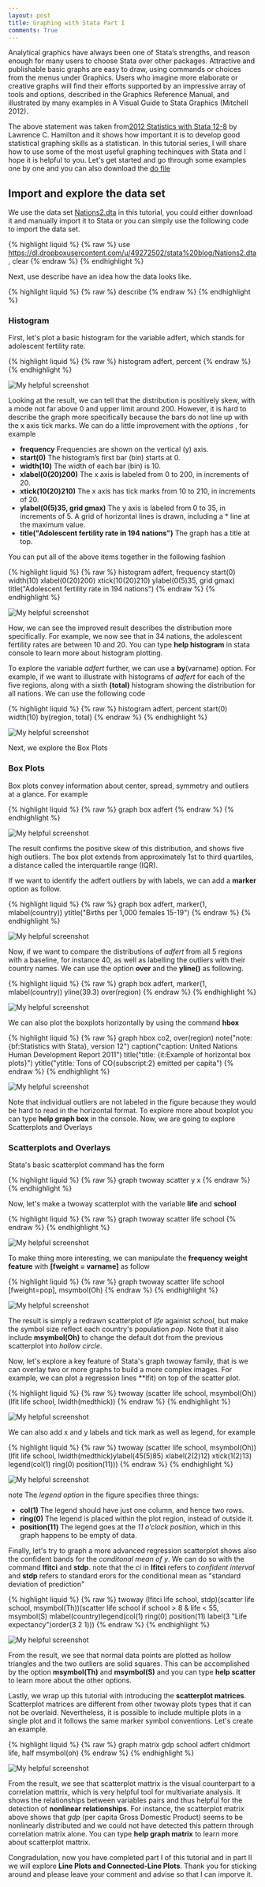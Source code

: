 ```yaml
---
layout: post
title: Graphing with Stata Part I
comments: True
---
```


 Analytical graphics have always been one of Stata’s strengths, and reason enough for many users to choose Stata over other packages. Attractive and publishable basic graphs are easy to draw, using commands or choices from the menus under Graphics. Users who imagine more elaborate or creative graphs will find their efforts supported by an impressive array of tools and options, described in the Graphics Reference Manual, and illustrated by many examples in A Visual Guide to Stata Graphics (Mitchell 2012).
<!--break-->
 The above statement was taken from[2012 Statistics with Stata 12-8](http://www.stata.com/bookstore/statistics-with-stata/)
 by Lawrence C. Hamilton and it shows how important it is to develop good statistical graphing skills as a statistican. In this tutorial series, I will share how to use some of the most useful graphing techinques with Stata and I hope it is helpful to you. Let's get started and go through some examples one by one and you can also download the [do file](https://dl.dropboxusercontent.com/u/49272502/stata%20blog/log/graphing.do)


## Import and explore the data set
We use the data set [Nations2.dta](https://dl.dropboxusercontent.com/u/49272502/stata%20blog/Nations2.dta) in this tutorial, you could either download it and manually import it to Stata or you can simply use the following code to import the data set. 

{% highlight liquid %}
{% raw %}
use https://dl.dropboxusercontent.com/u/49272502/stata%20blog/Nations2.dta, clear
{% endraw %}
{% endhighlight %}

Next, use describe have an idea how the data looks like.

{% highlight liquid %}
{% raw %}
describe 
{% endraw %}
{% endhighlight %}


### Histogram

First, let's plot a basic histogram for the variable adfert, which stands for adolescent fertility rate.

{% highlight liquid %}
{% raw %}
histogram adfert, percent
{% endraw %}
{% endhighlight %}

![My helpful screenshot](/assets/stata/graphing/hist1.png)

Looking at the result, we can tell that the distribution is positively skew, with a mode not far above 0 and upper limit around 200. However, it is hard to describe the graph more specifically because the bars do not line up with the x axis tick marks. We can do a little improvement with the *options* , for example

* **frequency** 	Frequencies are shown on the vertical (y) axis.
* **start(0)**	The histogram’s first bar (bin) starts at 0.
* **width(10)**	The width of each bar (bin) is 10.
* **xlabel(0(20)200)**	The x axis is labeled from 0 to 200, in increments of 20.
* **xtick(10(20)210)**	The x axis has tick marks from 10 to 210, in increments of 20.
* **ylabel(0(5)35, grid gmax)** The y axis is labeled from 0 to 35, in increments of 5. A grid of horizontal lines is drawn, including a * line at the maximum value. 
* **title("Adolescent fertility rate in 194 nations")** 	The graph has a title at top.


You can put all of the above items together in the following fashion

{% highlight liquid %}
{% raw %}
histogram adfert, frequency start(0) width(10) xlabel(0(20)200) xtick(10(20)210)
ylabel(0(5)35, grid gmax)
title("Adolescent fertility rate in 194 nations")
{% endraw %}
{% endhighlight %}

![My helpful screenshot](/assets/stata/graphing/hist2.png)

How, we can see the improved result describes the distribution more specifically. For example, we now see that in 34 nations, the adolescent fertility rates are between 10 and 20. You can type **help histogram** in stata console to learn more about histogram plotting. 

To explore the variable *adfert* further, we can use a **by**(varname) option. For example, if we want to illustrate with histograms of *adfert* for each of the five regions, along with a sixth **(total)** histogram showing the distribution for all nations. We can use the following code

{% highlight liquid %}
{% raw %}
histogram adfert, percent start(0) width(10) by(region, total)
{% endraw %}
{% endhighlight %}

![My helpful screenshot](/assets/stata/graphing/hist3.png)

Next, we explore the Box Plots

### Box Plots

Box plots convey information about center, spread, symmetry and outliers at a glance. For example 

{% highlight liquid %}
{% raw %}
graph box adfert
{% endraw %}
{% endhighlight %}

![My helpful screenshot](/assets/stata/graphing/box1.png)

The result confirms the positive skew of this distribution, and shows five high outliers. The box plot extends from approximately 1st to third quartiles, a distance called the interquartile range (IQR). 

If we want to identify the adfert outliers by with labels, we can add a **marker** option as follow.

{% highlight liquid %}
{% raw %}
graph box adfert, marker(1, mlabel(country)) ytitle("Births per 1,000 females 15-19")
{% endraw %}
{% endhighlight %}

![My helpful screenshot](/assets/stata/graphing/box2.png)

Now, if we want to compare the distributions of *adfert* from all 5 regions with a baseline, for instance 40, as well as labelling the outliers with their country names. We can use the option **over** and the **yline()** as following. 

{% highlight liquid %}
{% raw %}
graph box adfert, marker(1, mlabel(country)) yline(39.3) over(region)
{% endraw %}
{% endhighlight %}

![My helpful screenshot](/assets/stata/graphing/box3.png)

We can also plot the boxplots horizontally by using the command **hbox**

{% highlight liquid %}
{% raw %}
graph hbox co2, over(region)
note("note: {bf:Statistics with Stata}, version 12") caption("caption: United Nations Human Development Report 2011") title("title: {it:Example of horizontal box plots}") ytitle("ytitle: Tons of CO{subscript:2} emitted per capita")
{% endraw %}
{% endhighlight %}

![My helpful screenshot](/assets/stata/graphing/box4.png)

Note that individual outliers are not labeled in the figure because they would be hard to read in the horizontal format. To explore more about boxplot you can type **help graph box** in the console. Now, we are going to explore Scatterplots and Overlays

### Scatterplots and Overlays

Stata's basic scatterplot command has the form 

{% highlight liquid %}
{% raw %}
graph twoway scatter y x
{% endraw %}
{% endhighlight %}

Now, let's make a twoway scatterplot with the variable **life** and **school**

{% highlight liquid %}
{% raw %}
graph twoway scatter life school
{% endraw %}
{% endhighlight %}

![My helpful screenshot](/assets/stata/graphing/scatter1.png)


To make thing more interesting, we can manipulate the **frequency weight feature** with **[fweight = varname]** as follow 

{% highlight liquid %}
{% raw %}
graph twoway scatter life school [fweight=pop], msymbol(Oh)
{% endraw %}
{% endhighlight %}

![My helpful screenshot](/assets/stata/graphing/scatter2.png)

The result is simply a redrawn scatterplot of *life* againist *school*, but make the symbol size reflect each country's population *pop*. Note that it also include **msymbol(Oh)** to change the default dot from the previous scatterplot into *hollow circle*. 

Now, let's explore a key feature of Stata's graph twoway family, that is we can overlay two or more graphs to build a more complex images. For example, we can plot a regression lines **lfit) on top of the scatter plot.

{% highlight liquid %}
{% raw %}
twoway (scatter life school, msymbol(Oh))(lfit life school, lwidth(medthick))
{% endraw %}
{% endhighlight %}

![My helpful screenshot](/assets/stata/graphing/scatter3.png)

We can also add x and y labels and tick mark as well as legend, for example

{% highlight liquid %}
{% raw %}
twoway (scatter life school, msymbol(Oh))(lfit life school, lwidth(medthick)ylabel(45(5)85) xlabel(2(2)12) xtick(1(2)13) legend(col(1) ring(0) position(11)))
{% endraw %}
{% endhighlight %}

![My helpful screenshot](/assets/stata/graphing/scatter4.png)

note
The *legend option* in the figure specifies three things:

* **col(1)** The legend should have just one column, and hence two rows.
* **ring(0)** The legend is placed within the plot region, instead of outside it.
* **position(11)** The legend goes at the *11 o’clock position*, which in this graph happens to
be empty of data.

Finally, let's try to graph a more advanced regression scatterplot shows also the confident bands for the *conditonal mean of y*.  We can do so with the command **lfitci** and **stdp**. note that the *ci* in **lfitci** refers to *confident interval* and **stdp** refers to standard erors for the conditional mean as "standard deviation of prediction" 

{% highlight liquid %}
{% raw %}
twoway (lfitci life school, stdp)(scatter life school, msymbol(Th))(scatter life school if school > 8 & life < 55, msymbol(S) mlabel(country)legend(col(1) ring(0) position(11) label(3 "Life expectancy")order(3 2 1)))
{% endraw %}
{% endhighlight %}

![My helpful screenshot](/assets/stata/graphing/scatter5.png)

From the result, we see that normal data points are plotted as hollow triangles and the two outliers are solid squares. This can be accomplished by the option **msymbol(Th)** and **msymbol(S)** and you can type **help scatter** to learn more about the other options. 

Lastly, we wrap up this tutorial with introducing the **scatterplot matrices**. Scatterplot matrices are different from other twoway plots types that it can not be overlaid. Nevertheless, it is possible to include multiple plots in a single plot and it follows the same marker symbol conventions. Let's create an example. 

{% highlight liquid %}
{% raw %}
graph matrix gdp school adfert chldmort life, half msymbol(oh)
{% endraw %}
{% endhighlight %}

![My helpful screenshot](/assets/stata/graphing/scatter6.png)

From the result, we see that scatterplot mattrix is the visual counterpart to a correlation mattrix, which is very helpful tool for multivariate analysis. It shows the relationships between variables pairs and thus helpful for the detection of **nonlinear relationships**. For instance, the scatterplot matrix above shows that *gdp* (per capita Gross Domestic Product) seems to be nonlinearly distributed and we could not have detected this pattern through correlation matrix alone. You can type **help graph matrix** to learn more about scatterplot mattrix. 

Congradulation, now you have completed part I of this tutorial and in part II we will explore **Line Plots and Connected-Line Plots**. Thank you for sticking around and please leave your comment and advise so that I can imporve it. 
